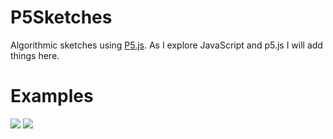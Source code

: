 # P5Sketches
Algorithmic sketches using [P5.js](https://p5js.org/). As I explore JavaScript and p5.js I will add things here.

# Examples
![](https://i.gyazo.com/4938fe993f61b6c47936e6f8c4fe6275.png)
![](https://i.gyazo.com/68eb2ff33aeeff7f88a9a888c7faf4ed.png)
